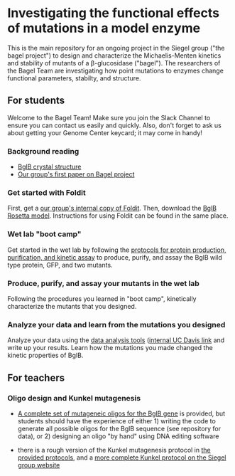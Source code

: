 # Investigating the functional effects of mutations in a model enzyme 

This is the main repository for an ongoing project in the Siegel group ("the bagel project") to design and characterize the Michaelis-Menten kinetics and stability of mutants of a β-glucosidase ("bagel"). The researchers of the Bagel Team are investigating how point mutations to enzymes change functional parameters, stabilty, and structure. 

## For students

Welcome to the Bagel Team! Make sure you join the Slack Channel to ensure you can contact us easily and quickly. Also, don't forget to ask us about getting your Genome Center keycard; it may come in handy!

### Background reading 

+ [BglB crystal structure](http://www.sciencedirect.com/science/article/pii/S0022283607007413)
+ [Our group's first paper on Bagel project](http://journals.plos.org/plosone/article?id=10.1371%2Fjournal.pone.0147596)

### Get started with Foldit

First, get a [our group's internal copy of Foldit](http://fold.it/dist/internal/build/). Then, download the [BglB Rosetta model](http://github.com/rwcaster1/Bagel-Foldit). Instructions for using Foldit can be found in the same place. 

### Wet lab "boot camp"

Get started in the wet lab by following the [protocols for protein production, purification, and kinetic assay](http://github.com/rwcaster1/Bagel-Protocol) to produce, purify, and assay the BglB wild type protein, GFP, and two mutants. 

### Produce, purify, and assay your mutants in the wet lab

Following the procedures you learned in "boot camp", kinetically characterize the mutants that you designed. 

### Analyze your data and learn from the mutations you designed

Analyze your data using the [data analysis tools](http://github.com/rwcaster1/Bagel-fitter) ([internal UC Davis link](http://bagel.genomecenter.ucdavis.edu) and write up your results. Learn how the mutations you made changed the kinetic properties of BglB. 

## For teachers 

### Oligo design and Kunkel mutagenesis

+ [A complete set of mutageneic oligos for the BglB gene](http://github.com/rwcaster1/Bagel-orders) is provided, but students should have the experience of either 1) writing the code to generate all possible oligos for the BglB sequence (see repository for data), or 2) designing an oligo "by hand" using DNA editing software 

+ there is a rough version of the Kunkel mutagenesis protocol in [the provided protocols](http://github.com/rwcaster1/Bagel-Protocol), and a [more complete Kunkel protocol on the Siegel group website](https://drive.google.com/drive/folders/0B3zIXvOOrmpqcEM5WWRadThsVUE)

